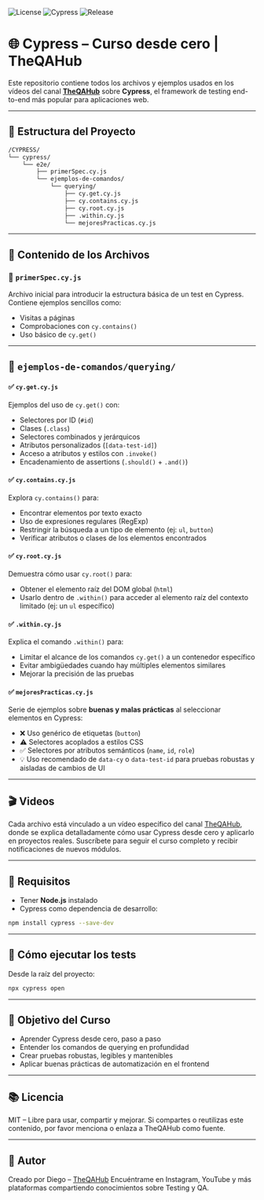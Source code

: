 ![License](https://img.shields.io/badge/licencia-TheQAHub-green)
![Cypress](https://img.shields.io/badge/cypress-v14.0.3-blue)
![Release](https://img.shields.io/badge/version-Mayo_2025-yellowgreen)

# 🌐 Cypress – Curso desde cero | TheQAHub

Este repositorio contiene todos los archivos y ejemplos usados en los vídeos 
del canal **[TheQAHub](https://www.youtube.com/@theqahub_es)** sobre **Cypress**, 
el framework de testing end-to-end más popular para aplicaciones web.

---

## 📁 Estructura del Proyecto

```bash
/CYPRESS/
└── cypress/
    └── e2e/
        ├── primerSpec.cy.js
        └── ejemplos-de-comandos/
            └── querying/
                ├── cy.get.cy.js
                ├── cy.contains.cy.js
                ├── cy.root.cy.js
                ├── .within.cy.js
                └── mejoresPracticas.cy.js
```
---

## 📌 Contenido de los Archivos

### 🔹 `primerSpec.cy.js`
Archivo inicial para introducir la estructura básica de un test en Cypress.  
Contiene ejemplos sencillos como:
- Visitas a páginas
- Comprobaciones con `cy.contains()`
- Uso básico de `cy.get()`

---

## 📂 `ejemplos-de-comandos/querying/`

#### ✅ `cy.get.cy.js`
Ejemplos del uso de `cy.get()` con:
- Selectores por ID (`#id`)
- Clases (`.class`)
- Selectores combinados y jerárquicos
- Atributos personalizados (`[data-test-id]`)
- Acceso a atributos y estilos con `.invoke()`
- Encadenamiento de assertions (`.should()` + `.and()`)

#### ✅ `cy.contains.cy.js`
Explora `cy.contains()` para:
- Encontrar elementos por texto exacto
- Uso de expresiones regulares (RegExp)
- Restringir la búsqueda a un tipo de elemento (ej: `ul`, `button`)
- Verificar atributos o clases de los elementos encontrados

#### ✅ `cy.root.cy.js`
Demuestra cómo usar `cy.root()` para:
- Obtener el elemento raíz del DOM global (`html`)
- Usarlo dentro de `.within()` para acceder al elemento raíz del
contexto limitado (ej: un `ul` específico)

#### ✅ `.within.cy.js`
Explica el comando `.within()` para:
- Limitar el alcance de los comandos `cy.get()` a un contenedor específico
- Evitar ambigüedades cuando hay múltiples elementos similares
- Mejorar la precisión de las pruebas

#### ✅ `mejoresPracticas.cy.js`
Serie de ejemplos sobre **buenas y malas prácticas** al seleccionar elementos
en Cypress:
- ❌ Uso genérico de etiquetas (`button`)
- ⚠️ Selectores acoplados a estilos CSS
- ✅ Selectores por atributos semánticos (`name`, `id`, `role`)
- 💡 Uso recomendado de `data-cy` o `data-test-id` para pruebas robustas
y aisladas de cambios de UI

---

## 🎬 Videos

Cada archivo está vinculado a un vídeo específico del canal
[TheQAHub](https://www.youtube.com/@theqahub_es), donde se explica
detalladamente cómo usar Cypress desde cero y aplicarlo en proyectos reales.
Suscríbete para seguir el curso completo y recibir notificaciones de nuevos módulos.

---

## 🧪 Requisitos

- Tener **Node.js** instalado
- Cypress como dependencia de desarrollo:

```bash
npm install cypress --save-dev
```

---

## 🚀 Cómo ejecutar los tests

Desde la raíz del proyecto:

```bash
npx cypress open
```

---

## 🧠 Objetivo del Curso

- Aprender Cypress desde cero, paso a paso
- Entender los comandos de querying en profundidad
- Crear pruebas robustas, legibles y mantenibles
- Aplicar buenas prácticas de automatización en el frontend

---

## 📚 Licencia 

MIT – Libre para usar, compartir y mejorar.
Si compartes o reutilizas este contenido, por favor menciona o
enlaza a TheQAHub como fuente.

---

## 💬 Autor 

Creado por Diego – [TheQAHub](https://www.theqahub.es/)
Encuéntrame en Instagram, YouTube y más plataformas compartiendo
conocimientos sobre Testing y QA.



